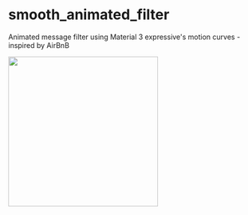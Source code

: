 # smooth_animated_filter

Animated message filter using Material 3 expressive's motion curves - inspired by AirBnB

<img src="demo.gif" width="300"/>
